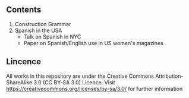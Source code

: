 Contents
--------
1. Construction Grammar
2. Spanish in the USA
   * Talk on Spanish in NYC
   * Paper on Spanish/English use in US women's magazines

Lincence
--------
All works in this repository are under the Creative Commons Attribution-ShareAlike 3.0 (CC BY-SA 3.0) Licence.
Visit https://creativecommons.org/licenses/by-sa/3.0/ for further information

